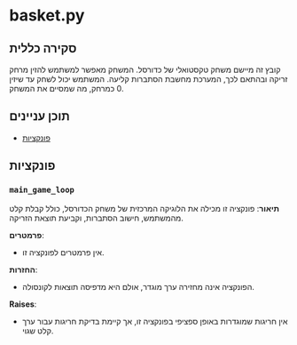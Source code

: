 # basket.py

## סקירה כללית

קובץ זה מיישם משחק טקסטואלי של כדורסל. המשחק מאפשר למשתמש להזין מרחק זריקה ובהתאם לכך, המערכת מחשבת הסתברות קליעה. המשתמש יכול לשחק עד שיזין 0 כמרחק, מה שמסיים את המשחק.

## תוכן עניינים

- [פונקציות](#functions)

## פונקציות

### `main_game_loop`

**תיאור**:
פונקציה זו מכילה את הלוגיקה המרכזית של משחק הכדורסל, כולל קבלת קלט מהמשתמש, חישוב הסתברות, וקביעת תוצאת הזריקה.

**פרמטרים**:
- אין פרמטרים לפונקציה זו.

**החזרות**:
- הפונקציה אינה מחזירה ערך מוגדר, אולם היא מדפיסה תוצאות לקונסולה.

**Raises**:
- אין חריגות שמוגדרות באופן ספציפי בפונקציה זו, אך קיימת בדיקת חריגות עבור ערך קלט שגוי.